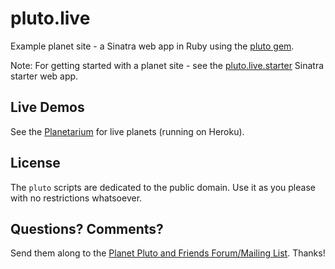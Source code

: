 # pluto.live

Example planet site - a Sinatra web app in Ruby
using the [pluto gem](https://github.com/feedreader/pluto).

Note: For getting started with a planet site - see
the [pluto.live.starter](https://github.com/feedreader/pluto.live.starter)
Sinatra starter web app.


## Live Demos

See the [Planetarium](https://github.com/feedreader/planets) for live planets (running on Heroku).


## License

The `pluto` scripts are dedicated to the public domain.
Use it as you please with no restrictions whatsoever.

## Questions? Comments?

Send them along to the [Planet Pluto and Friends Forum/Mailing List](http://groups.google.com/group/feedreader).
Thanks!

